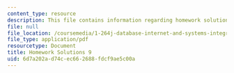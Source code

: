 ```yaml
---
content_type: resource
description: This file contains information regarding homework solutions 9.
file: null
file_location: /coursemedia/1-264j-database-internet-and-systems-integration-technologies-fall-2013/6d7a202ad74cec662688fdcf9ae5c00a_MIT1_264JF13_HW9_sol.pdf
file_type: application/pdf
resourcetype: Document
title: Homework Solutions 9
uid: 6d7a202a-d74c-ec66-2688-fdcf9ae5c00a
---
```

